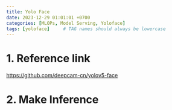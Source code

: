 ```yaml
---
title: Yolo Face
date: 2023-12-29 01:01:01 +0700
categories: [MLOPs, Model Serving, Yoloface]
tags: [yoloface]     # TAG names should always be lowercase
---
```


# 1. Reference link
https://github.com/deepcam-cn/yolov5-face

# 2. Make Inference


